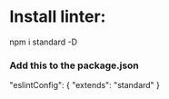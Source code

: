 # Install linter:
npm i standard -D

### Add this to the package.json
"eslintConfig": {
  "extends": "standard"
}